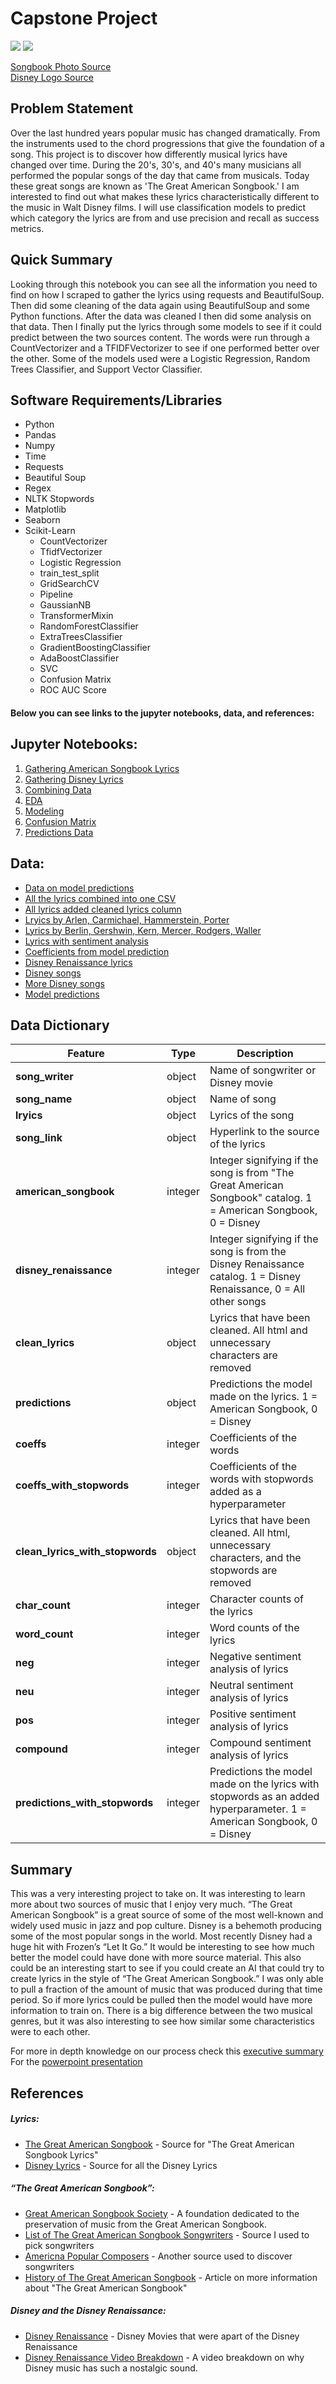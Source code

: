 # Capstone Project
![](images/TheGreatAmericanSongbook_Pack1.jpg) ![](images/Walt-Disney-logo.png)

[Songbook Photo Source](https://www.demonmusicgroup.co.uk/catalogue/releases/the-great-american-songbook/) 
<br>[Disney Logo Source](https://1000logos.net/walt-disney-logo/)
## Problem Statement

Over the last hundred years popular music has changed dramatically. From the instruments used to the chord progressions that give the foundation of a song. This project is to discover how differently musical lyrics have changed over time. During the 20's, 30's, and 40's many musicians all performed the popular songs of the day that came from musicals. Today these great songs are known as 'The Great American Songbook.' I am interested to find out what makes these lyrics characteristically different to the music in Walt Disney films. I will use classification models to predict which category the lyrics are from and use precision and recall as success metrics. 

## Quick Summary
Looking through this notebook you can see all the information you need to find on how I scraped to gather the lyrics using requests and BeautifulSoup. Then did some cleaning of the data again using BeautifulSoup and some Python functions. After the data was cleaned I then did some analysis on that data. Then I finally put the lyrics through some models to see if it could predict between the two sources content. The words were run through a CountVectorizer and a TFIDFVectorizer to see if one performed better over the other. Some of the models used were a Logistic Regression, Random Trees Classifier, and Support Vector Classifier.

## Software Requirements/Libraries
- Python
- Pandas
- Numpy
- Time
- Requests
- Beautiful Soup
- Regex
- NLTK Stopwords
- Matplotlib
- Seaborn
- Scikit-Learn 
  - CountVectorizer
  - TfidfVectorizer
  - Logistic Regression
  - train_test_split
  - GridSearchCV
  - Pipeline
  - GaussianNB
  - TransformerMixin
  - RandomForestClassifier
  - ExtraTreesClassifier
  - GradientBoostingClassifier
  - AdaBoostClassifier
  - SVC
  - Confusion Matrix
  - ROC AUC Score

#### Below you can see links to the jupyter notebooks, data, and references:

## Jupyter Notebooks:

1. [Gathering American Songbook Lyrics](00_Gathering_Lyrics.ipynb)
2. [Gathering Disney Lyrics](01_Gathering_Disney_Lyrics.ipynb)
3. [Combining Data](02_Combining_Songs.ipynb)
4. [EDA](03_EDA.ipynb)
5. [Modeling](04_Modeling.ipynb)
6. [Confusion Matrix](05_Confusion_Matrix.ipynb)
7. [Predictions Data](06_Predictions_Data.ipynb)

## Data:
- [Data on model predictions](datasets/X_test_predictions.csv)
- [All the lyrics combined into one CSV](datasets/all_lyrics.csv)
- [All lyrics added cleaned lyrics column](datasets/all_lyrics_add_clean_lyrics_col)
- [Lryics by Arlen, Carmichael, Hammerstein, Porter](datasets/arlen_carmichael_hammerstein_porter.csv)
- [Lyrics by Berlin, Gershwin, Kern, Mercer, Rodgers, Waller](datasets/berlin_gershwin_kern_mercer_rodgers_waller.csv)
- [Lyrics with sentiment analysis](datasets/cleaned_lyrics_with_sentiment_analysis)
- [Coefficients from model prediction](datasets/coefs_with_and_without_stopwords.csv)
- [Disney Renaissance lyrics](datasets/disney_renaissance.csv)
- [Disney songs](datasets/disney_songs.csv)
- [More Disney songs](datasets/more_disney_songs.csv)
- [Model predictions](datasets/predictions.csv)

## Data Dictionary
Feature|    Type|Description|
-------|--------|-----------|
**song_writer**|object|Name of songwriter or Disney movie|
**song_name**|object|Name of song|
**lryics**|object|Lyrics of the song|
**song_link**|object|Hyperlink to the source of the lyrics|
**american_songbook**|integer|Integer signifying if the song is from "The Great American Songbook" catalog. 1 = American Songbook, 0 = Disney|
**disney_renaissance**|integer|Integer signifying if the song is from the Disney Renaissance catalog. 1 = Disney Renaissance, 0 = All other songs|
**clean_lyrics**|object|Lyrics that have been cleaned. All html and unnecessary characters are removed|
**predictions**|object|Predictions the model made on the lyrics. 1 = American Songbook, 0 = Disney|
**coeffs**|integer|Coefficients of the words|
**coeffs_with_stopwords**|integer|Coefficients of the words with stopwords added as a hyperparameter|
**clean_lyrics_with_stopwords**|object|Lyrics that have been cleaned. All html, unnecessary characters, and the stopwords are removed|
**char_count**|integer|Character counts of the lyrics|
**word_count**|integer|Word counts of the lyrics|
**neg**|integer|Negative sentiment analysis of lyrics|
**neu**|integer|Neutral sentiment analysis of lyrics|
**pos**|integer|Positive sentiment analysis of lyrics|
**compound**|integer|Compound sentiment analysis of lyrics|
**predictions_with_stopwords**|integer|Predictions the model made on the lyrics with stopwords as an added hyperparameter. 1 = American Songbook, 0 = Disney|

## Summary

This was a very interesting project to take on. It was interesting to learn more about two sources of music that I enjoy very much. “The Great American Songbook” is a great source of some of the most well-known and widely used music in jazz and pop culture. Disney is a behemoth producing some of the most popular songs in the world. Most recently Disney had a huge hit with Frozen’s “Let It Go.” It would be interesting to see how much better the model could have done with more source material. This also could be an interesting start to see if you could create an AI that could try to create lyrics in the style of “The Great American Songbook.” I was only able to pull a fraction of the amount of music that was produced during that time period. So if more lyrics could be pulled then the model would have more information to train on. There is a big difference between the two musical genres, but it was also interesting to see how similar some characteristics were to each other. 

For more in depth knowledge on our process check this [executive summary](Presentation_Files/Capstone_Executive_Summary.pdf)
<br>For the [powerpoint presentation](Presentation_Files/Capstone_Presentation.pdf)

##  References

##### Lyrics:
- [The Great American Songbook](https://www.lyricsfreak.com/) - Source for "The Great American Songbook Lyrics"
- [Disney Lyrics](http://www.disneyclips.com/lyrics/) - Source for all the Disney Lyrics

##### “The Great American Songbook”:

- [Great American Songbook Society](https://thesongbook.org/) - A foundation dedicated to the preservation of music from the Great American Songbook.
- [List of The Great American Songbook Songwriters](https://en.wikipedia.org/wiki/Great_American_Songbook#Songwriters_and_songs) - Source I used to pick songwriters 
- [Americna Popular Composers](https://archive.org/details/americanpopulars00alec/page/23) - Another source used to discover songwriters
- [History of The Great American Songbook](https://www.udiscovermusic.com/in-depth-features/cover-to-cover-the-story-of-the-great-american-songbook/) - Article on more information about "The Great American Songbook"

##### Disney and the Disney Renaissance:
- [Disney Renaissance](https://en.wikipedia.org/wiki/Disney_Renaissance) - Disney Movies that were apart of the Disney Renaissance
- [Disney Renaissance Video Breakdown](https://www.youtube.com/watch?v=JX0gZY9VKlM) - A video breakdown on why Disney music has such a nostalgic sound.
